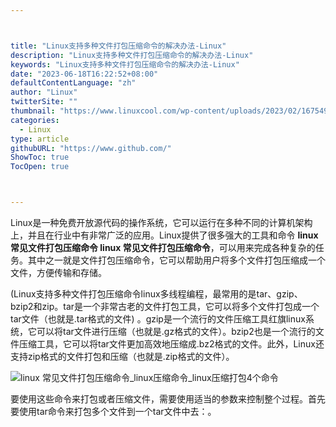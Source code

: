 ```yaml
---



title: "Linux支持多种文件打包压缩命令的解决办法-Linux"
description: "Linux支持多种文件打包压缩命令的解决办法-Linux"
keywords: "Linux支持多种文件打包压缩命令的解决办法-Linux"
date: "2023-06-18T16:22:52+08:00"
defaultContentLanguage: "zh"
author: "Linux"
twitterSite: ""
thumbnail: "https://www.linuxcool.com/wp-content/uploads/2023/02/1675492065538_0.jpg"
categories:
  - Linux
type: article
githubURL: "https://www.github.com/"
ShowToc: true
TocOpen: true



---
```


Linux是一种免费开放源代码的操作系统，它可以运行在多种不同的计算机架构上，并且在行业中有非常广泛的应用。Linux提供了很多强大的工具和命令 **linux 常见文件打包压缩命令 linux 常见文件打包压缩命令**，可以用来完成各种复杂的任务。其中之一就是文件打包压缩命令，它可以帮助用户将多个文件打包压缩成一个文件，方便传输和存储。

(Linux支持多种文件打包压缩命令linux多线程编程，最常用的是tar、gzip、bzip2和zip。tar是一个非常古老的文件打包工具，它可以将多个文件打包成一个tar文件（也就是.tar格式的文件) 。gzip是一个流行的文件压缩工具红旗linux系统，它可以将tar文件进行压缩（也就是.gz格式的文件）。bzip2也是一个流行的文件压缩工具，它可以将tar文件更加高效地压缩成.bz2格式的文件。此外，Linux还支持zip格式的文件打包和压缩（也就是.zip格式的文件）。

![linux 常见文件打包压缩命令_linux压缩命令_linux压缩打包4个命令](https://www.linuxcool.com/wp-content/uploads/2023/02/1675492065538_0.jpg)

要使用这些命令来打包或者压缩文件，需要使用适当的参数来控制整个过程。首先要使用tar命令来打包多个文件到一个tar文件中去：。